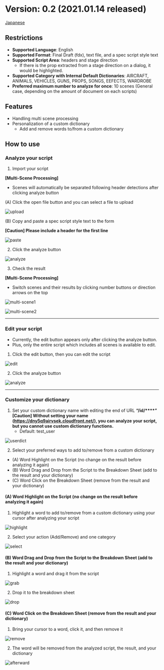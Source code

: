 # Version: 0.2 (2021.01.14 released) 
[Japanese](./manual_jp.html "Hover Text")

## Restrictions 
- **Supported Language**: English  
- **Supported Format**: Final Draft (fdx), text file, and a spec script style text 
- **Supported Script Area**: headers and stage direction 
	- If there is the prop extracted from a stage direction on a dialog, it would be highlighted.
- **Supported Category with Internal Default Dictionaries**: AIRCRAFT, ANIMALS, VEHICLES, GUNS, PROPS, SONGS, EEFECTS, WARDROBE 
- **Preferred maximum number to analyze for once**: 10 scenes (General case, depending on the amount of document on each scripts)

## Features 
- Handling multi scene processing 
- Personalization of a custom dictionary 
	- Add and remove words to/from a custom dictionary 

## How to use
### **Analyze your script**
1.	Import your script 

**[Multi-Scene Processing]**
- Scenes will automatically be separated following header detections after clicking analyze button

(A) Click the open file button and you can select a file to upload

![upload](./manual_img/image001.png) 

(B) Copy and paste a spec script style text to the form

**[Caution] Please include a header for the first line**

![paste](./manual_img/image002.png) 

2.	Click the analyze button

![analyze](./manual_img/image003.png) 

3.	Check the result

**[Multi-Scene Processing]**
- Switch scenes and their results by clicking number buttons or direction arrows on the top

![multi-scene1](./manual_img/image004.png) 

![multi-scene2](./manual_img/image005.png) 

***

### **Edit your script** 
- Currently, the edit button appears only after clicking the analyze button. 
- Plus, only the entire script which includes all scenes is available to edit.

1.  Click the edit button, then you can edit the script

![edit](./manual_img/image006.png) 

2.	Click the analyze button

![analyze](./manual_img/image003.png) 

***

### **Customize your dictionary**
1.	Set your custom dictionary name with editing the end of URL **“/id/****”**
**[Caution] Without setting your name (https://dny5q9airvsek.cloudfront.net/), you can analyze your script, but you cannot use custom dictionary functions.**
	- Default: test_user

![userdict](./manual_img/image007.png) 

2. Select your preferred ways to add to/remove from a custom dictionary

- (A) Word Highlight on the Script (no change on the result before analyzing it again)
- (B) Word Drag and Drop from the Script to the Breakdown Sheet (add to the result and your dictionary)
- (C) Word Click on the Breakdown Sheet (remove from the result and your dictionary)

#### (A) Word Highlight on the Script (no change on the result before analyzing it again)
1. Highlight a word to add to/remove from a custom dictionary using your cursor after analyzing your script  

![highlight](./manual_img/image008.png) 

2.	Select your action (Add/Remove) and one category

![select](./manual_img/image009.png) 

#### (B) Word Drag and Drop from the Script to the Breakdown Sheet (add to the result and your dictionary)

1.  Highlight a word and drag it from the script

![grab](./manual_img/image010.png) 

2. Drop it to the breakdown sheet  

![drop](./manual_img/image011.png) 

#### (C) Word Click on the Breakdown Sheet (remove from the result and your dictionary)

1. Bring your cursor to a word, click it, and then remove it

![remove](./manual_img/image012.png) 

2. The word will be removed from the analyzed script, the result, and your dictionary

![afterward](./manual_img/image013.png) 